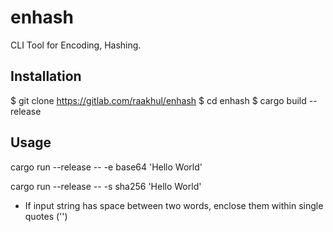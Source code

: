 # enhash

CLI Tool for Encoding, Hashing.

## Installation

$ git clone https://gitlab.com/raakhul/enhash
$ cd enhash
$ cargo build --release

## Usage

cargo run --release -- -e base64 'Hello World'

cargo run --release -- -s sha256 'Hello World'

- If input string has space between two words, enclose them within single quotes ('')

